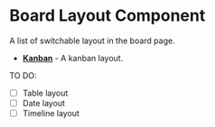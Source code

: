 # Board Layout Component
A list of switchable layout in the board page.

- [**Kanban**](Kanban) - A kanban layout.

TO DO:
- [ ] Table layout
- [ ] Date layout
- [ ] Timeline layout